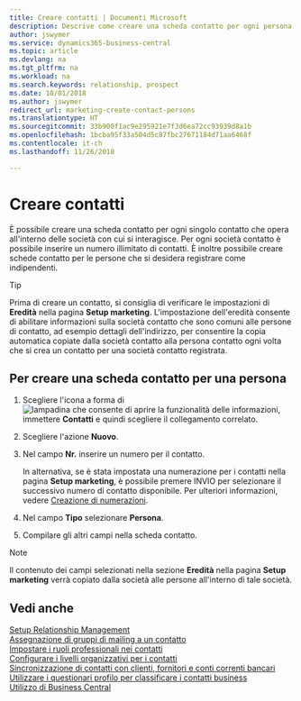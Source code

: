 ```yaml
---
title: Creare contatti | Documenti Microsoft
description: Descrive come creare una scheda contatto per ogni persona nuova o potenziale cliente con cui si ha una relazione d'affari.
author: jswymer
ms.service: dynamics365-business-central
ms.topic: article
ms.devlang: na
ms.tgt_pltfrm: na
ms.workload: na
ms.search.keywords: relationship, prospect
ms.date: 10/01/2018
ms.author: jswymer
redirect_url: marketing-create-contact-persons
ms.translationtype: HT
ms.sourcegitcommit: 33b900f1ac9e295921e7f3d6ea72cc93939d8a1b
ms.openlocfilehash: 1bcba95f33a504d5c87fbc27671184d71aa6468f
ms.contentlocale: it-ch
ms.lasthandoff: 11/26/2018

---
```

# <a name="create-contact-persons"></a>Creare contatti
È possibile creare una scheda contatto per ogni singolo contatto che opera all'interno delle società con cui si interagisce. Per ogni società contatto è possibile inserire un numero illimitato di contatti. È inoltre possibile creare schede contatto per le persone che si desidera registrare come indipendenti.

> [!TIP]  
>   Prima di creare un contatto, si consiglia di verificare le impostazioni di **Eredità** nella pagina **Setup marketing**. L'impostazione dell'eredità consente di abilitare informazioni sulla società contatto che sono comuni alle persone di contatto, ad esempio dettagli dell'indirizzo, per consentire la copia automatica copiate dalla società contatto alla persona contatto ogni volta che si crea un contatto per una società contatto registrata.

## <a name="to-create-a-contact-card-for-a-person"></a>Per creare una scheda contatto per una persona
1. Scegliere l'icona a forma di ![lampadina che consente di aprire la funzionalità delle informazioni](media/ui-search/search_small.png "Informazioni sull'operazione che si desidera eseguire"), immettere **Contatti** e quindi scegliere il collegamento correlato.
2. Scegliere l'azione **Nuovo**.
3. Nel campo **Nr.** inserire un numero per il contatto.

    In alternativa, se è stata impostata una numerazione per i contatti nella pagina **Setup marketing**, è possibile premere INVIO per selezionare il successivo numero di contatto disponibile. Per ulteriori informazioni, vedere [Creazione di numerazioni](ui-create-number-series.md).
4. Nel campo **Tipo** selezionare **Persona**.
5. Compilare gli altri campi nella scheda contatto.

> [!NOTE]  
>   Il contenuto dei campi selezionati nella sezione **Eredità** nella pagina **Setup marketing** verrà copiato dalla società alle persone all'interno di tale società.

## <a name="see-also"></a>Vedi anche
[Setup Relationship Management](marketing-setup-marketing.md)  
[Assegnazione di gruppi di mailing a un contatto](marketing-mailing-groups.md#AssignMailGroupContact)  
[Impostare i ruoli professionali nei contatti](marketing-job-responsibilities.md)  
[Configurare i livelli organizzativi per i contatti](marketing-organizational-levels.md)  
[Sincronizzazione di contatti con clienti, fornitori e conti correnti bancari](marketing-synchronize-contacts-customers-vendors-bank-accounts.md)  
[Utilizzare i questionari profilo per classificare i contatti business](marketing-create-contact-profile-questionnaire.md)  
[Utilizzo di Business Central](ui-work-product.md)  

